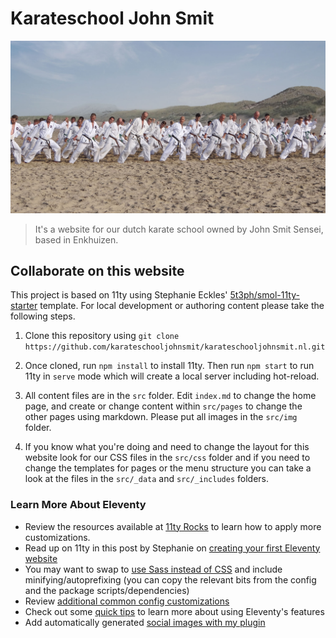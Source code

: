 # Karateschool John Smit

![Zeetraining](./src/img/zeetraining.jpg)

> It's a website for our dutch karate school owned by John Smit Sensei, based in Enkhuizen.

## Collaborate on this website

This project is based on 11ty using Stephanie Eckles' [5t3ph/smol-11ty-starter](https://github.com/5t3ph/smol-11ty-starter) template. For local development or authoring content please take the following steps.

1. Clone this repository using `git clone https://github.com/karateschooljohnsmit/karateschooljohnsmit.nl.git`

2. Once cloned, run `npm install` to install 11ty. Then run `npm start` to run 11ty in `serve` mode which will create a local server including hot-reload.

3. All content files are in the `src` folder. Edit `index.md` to change the home page, and create or change content within `src/pages` to change the other pages using markdown. Please put all images in the `src/img` folder.
4. If you know what you're doing and need to change the layout for this website look for our CSS files in the `src/css` folder and if you need to change the templates for pages or the menu structure you can take a look at the files in the `src/_data` and `src/_includes` folders.

### Learn More About Eleventy

- Review the resources available at [11ty Rocks](https://11ty.rocks) to learn how to apply more customizations.
- Read up on 11ty in this post by Stephanie on [creating your first Eleventy website](https://11ty.rocks/posts/create-your-first-basic-11ty-website/)
- You may want to swap to [use Sass instead of CSS](https://github.com/5t3ph/11ty-sass-skeleton) and include minifying/autoprefixing (you can copy the relevant bits from the config and the package scripts/dependencies)
- Review [additional common config customizations](https://11ty.rocks/eleventyjs/)
- Check out some [quick tips](https://11ty.rocks/tips/) to learn more about using Eleventy's features
- Add automatically generated [social images with my plugin](https://www.npmjs.com/package/@11tyrocks/eleventy-plugin-social-images)
